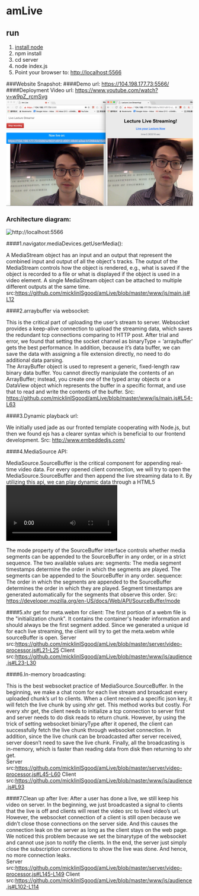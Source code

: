 # amLive

## run
1. [install node](https://nodejs.org/en/download/package-manager/)
2. npm install
3. cd server
4. node index.js
5. Point your browser to: [http://localhost:5566](http://localhost:5566) 

###Website Snapshot:
####Demo url: https://104.198.177.73:5566/
####Deployment Video url: https://www.youtube.com/watch?v=w9pZ_rcmSvg
![http://localhost:5566](https://github.com/micklinISgood/amLive/blob/master/websnap.png)

### Architecture diagram:
![http://localhost:5566](https://github.com/micklinISgood/amLive/blob/master/live_final.png) 

####1.navigator.mediaDevices.getUserMedia(): 


A MediaStream object has an input and an output that represent the combined input and output of all the object's tracks. The output of the MediaStream controls how the object is rendered, e.g., what is saved if the object is recorded to a file or what is displayed if the object is used in a video element. A single MediaStream object can be attached to multiple different outputs at the same time.
src:https://github.com/micklinISgood/amLive/blob/master/www/js/main.js#L12


####2.arraybuffer via websocket:

This is the critical part of uploading the user’s stream to server. Websocket provides a keep-alive connection to upload the streaming data, which saves the redundant tcp connections comparing to HTTP post. After trial and error, we found that setting the socket channel as binaryType = ‘arraybuffer’ gets the best performance. In addition, because it’s data buffer, we can save the data with assigning a file extension directly, no need to do additional data parsing.  
The ArrayBuffer object is used to represent a generic, fixed-length raw binary data buffer. You cannot directly manipulate the contents of an ArrayBuffer; instead, you create one of the typed array objects or a DataView object which represents the buffer in a specific format, and use that to read and write the contents of the buffer.
Src: https://github.com/micklinISgood/amLive/blob/master/www/js/main.js#L54-L63


####3.Dynamic playback url:

We initially used jade as our fronted template cooperating with Node.js, but then we found ejs has a clearer syntax which is beneficial to our frontend development.
Src: http://www.embeddedjs.com/


####4.MediaSource API:

MediaSource.SourceBuffer is the critical component for appending real-time video data. For every opened client connection, we will try to open the MediaSource.SourceBuffer and then append the live streaming data to it. By utilizing this api, we can play dynamic data through a HTML5 <video> tag. Before using this api, we tried to replace the src of the video tag periodically and failed. The simply setting of src seems can only handle static and full file playback. But if we want to splice a video in different sections of video from multiple sources, it doesn’t support. Here is why MediaSource api comes into play.
src: https://github.com/micklinISgood/amLive/blob/master/www/js/audience.js#L88-L92


The mode property of the SourceBuffer interface controls whether media segments can be appended to the SourceBuffer in any order, or in a strict sequence.
The two available values are:
segments: The media segment timestamps determine the order in which the segments are played. The segments can be appended to the SourceBuffer in any order.
sequence: The order in which the segments are appended to the SourceBuffer determines the order in which they are played. Segment timestamps are generated automatically for the segments that observe this order.
Src: https://developer.mozilla.org/en-US/docs/Web/API/SourceBuffer/mode




####5.xhr get for meta.webm for client:
The first portion of a webm file is the "initialization chunk". It contains the container's header information and should always be the first segment added. Since we generated a unique id for each live streaming, the client will try to get the meta.webm while sourceBuffer is open.
Server src:https://github.com/micklinISgood/amLive/blob/master/server/video-processor.js#L21-L25
Client  src:https://github.com/micklinISgood/amLive/blob/master/www/js/audience.js#L23-L30


####6.In-memory broadcasting:

This is the best websocket practice of MediaSource.SourceBuffer. In the beginning, we make a chat room for each live stream and broadcast every uploaded chunk’s url to clients. When a client received a specific json key, it will fetch the live chunk by using xhr get. This method works but costly. For every xhr get, the client needs to initialize a tcp connection to server first and server needs to do disk reads to return chunk. However, by using the trick of setting websocket biniaryType after it opened, the client can successfully fetch the live chunk through websocket connection. In addition, since the live chunk can be broadcasted after server received, server doesn’t need to save the live chunk. Finally, all the broadcasting is in-memory, which is faster than reading data from disk then returning to xhr get.  
Server src:https://github.com/micklinISgood/amLive/blob/master/server/video-processor.js#L45-L60
Client  src:https://github.com/micklinISgood/amLive/blob/master/www/js/audience.js#L93


####7.Clean up after live:
After a user has done a live, we still keep his video on server. In the beginning, we just broadcasted a signal to clients that the live is off and clients will reset the video src to lived video’s url. However, the websocket connection of a client is still open because we didn’t close those connections on the server side. And this causes the connection leak on the server as long as the client stays on the web page. We noticed this problem because we set the binarytype of the websocket and cannot use json to notify the clients. In the end, the server just simply close the subscription connections to show the live was done. And hence, no more connection leaks.  
Server src:https://github.com/micklinISgood/amLive/blob/master/server/video-processor.js#L145-L149
Client  src:https://github.com/micklinISgood/amLive/blob/master/www/js/audience.js#L102-L114


